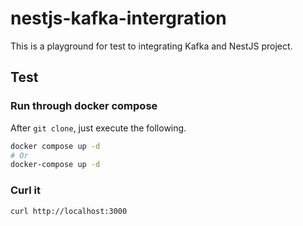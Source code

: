 # nestjs-kafka-intergration

This is a playground for test to integrating Kafka and NestJS project.

## Test

### Run through docker compose

After `git clone`, just execute the following.

```bash
docker compose up -d
# Or
docker-compose up -d
```

### Curl it

```bash
curl http://localhost:3000
```
